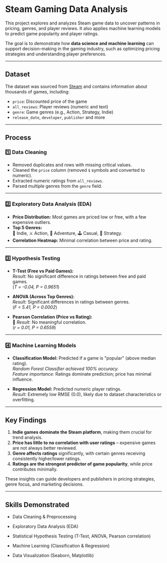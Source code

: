 # Steam Gaming Data Analysis


This project explores and analyzes Steam game data to uncover patterns in pricing, genres, and player reviews. It also applies machine learning models to predict game popularity and player ratings.  

The goal is to demonstrate how **data science and machine learning** can support decision-making in the gaming industry, such as optimizing pricing strategies and understanding player preferences.

---

## Dataset

The dataset was sourced from [Steam](https://store.steampowered.com/) and contains information about thousands of games, including:  

- `price`: Discounted price of the game  
- `all_reviews`: Player reviews (numeric and text)  
- `genre`: Game genres (e.g., Action, Strategy, Indie)  
- `release_date`, `developer`, `publisher` and more  

---

## Process

### 1️⃣ Data Cleaning
- Removed duplicates and rows with missing critical values.  
- Cleaned the `price` column (removed `$` symbols and converted to numeric).  
- Extracted numeric ratings from `all_reviews`.  
- Parsed multiple genres from the `genre` field.  

---

### 2️⃣ Exploratory Data Analysis (EDA)
- **Price Distribution:** Most games are priced low or free, with a few expensive outliers.  
- **Top 5 Genres:**  
  🎨 Indie, ⚔️ Action, 🧭 Adventure, 🕹️ Casual, 🧠 Strategy.  
- **Correlation Heatmap:** Minimal correlation between price and rating.

---

### 3️⃣ Hypothesis Testing
- **T-Test (Free vs Paid Games):**  
  *Result:* No significant difference in ratings between free and paid games.  
  (*T = -0.04, P = 0.9651*)  

- **ANOVA (Across Top Genres):**  
  *Result:* Significant differences in ratings between genres.  
  (*F = 5.41, P = 0.0002*)  

- **Pearson Correlation (Price vs Rating):**  
  🔗 *Result:* No meaningful correlation.  
  (*r = 0.01, P = 0.6559*)  

---

### 4️⃣ Machine Learning Models
- **Classification Model:** Predicted if a game is "popular" (above median rating).  
  *Random Forest Classifier achieved 100% accuracy.*  
  *Feature importance:* Ratings dominate prediction; price has minimal influence.

- **Regression Model:** Predicted numeric player ratings.  
  *Result:* Extremely low RMSE (0.0), likely due to dataset characteristics or overfitting.  

---

## Key Findings

1. **Indie games dominate the Steam platform**, making them crucial for trend analysis.  
2. **Price has little to no correlation with user ratings** – expensive games are not always better reviewed.  
3. **Genre affects ratings** significantly, with certain genres receiving consistently higher/lower ratings.  
4. **Ratings are the strongest predictor of game popularity**, while price contributes minimally.  

These insights can guide developers and publishers in pricing strategies, genre focus, and marketing decisions.

---

## Skills Demonstrated
- Data Cleaning & Preprocessing

- Exploratory Data Analysis (EDA)

- Statistical Hypothesis Testing (T-Test, ANOVA, Pearson correlation)

- Machine Learning (Classification & Regression)

- Data Visualization (Seaborn, Matplotlib)

